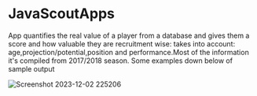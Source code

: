 # JavaScoutApps
App quantifies the real value of a player from a database and gives them a score and how valuable they are recruitment wise: takes into account: age,projection/potential,position and performance.Most of the information it's compiled from 2017/2018 season.
Some examples down below of sample output

![Screenshot 2023-12-02 225206](https://github.com/gjzuloaga/JavaScoutApps/assets/119768381/a3c1ce85-fbf7-4f25-86a6-b459431d1dae)
